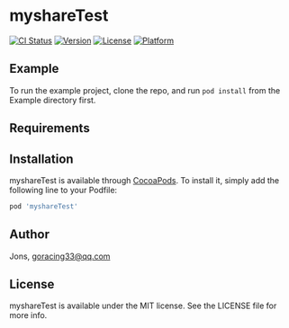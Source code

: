 # myshareTest

[![CI Status](https://img.shields.io/travis/Jons/myshareTest.svg?style=flat)](https://travis-ci.org/Jons/myshareTest)
[![Version](https://img.shields.io/cocoapods/v/myshareTest.svg?style=flat)](https://cocoapods.org/pods/myshareTest)
[![License](https://img.shields.io/cocoapods/l/myshareTest.svg?style=flat)](https://cocoapods.org/pods/myshareTest)
[![Platform](https://img.shields.io/cocoapods/p/myshareTest.svg?style=flat)](https://cocoapods.org/pods/myshareTest)

## Example

To run the example project, clone the repo, and run `pod install` from the Example directory first.

## Requirements

## Installation

myshareTest is available through [CocoaPods](https://cocoapods.org). To install
it, simply add the following line to your Podfile:

```ruby
pod 'myshareTest'
```

## Author

Jons, goracing33@qq.com

## License

myshareTest is available under the MIT license. See the LICENSE file for more info.
